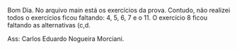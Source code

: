 Bom Dia.
No arquivo main está os exercícios da prova.
Contudo, não realizei todos o exercícios ficou faltando:
4, 5, 6, 7 e o 11.
O exercício 8 ficou faltando as alternativas (c,d.

Ass: Carlos Eduardo Nogueira Morciani.
